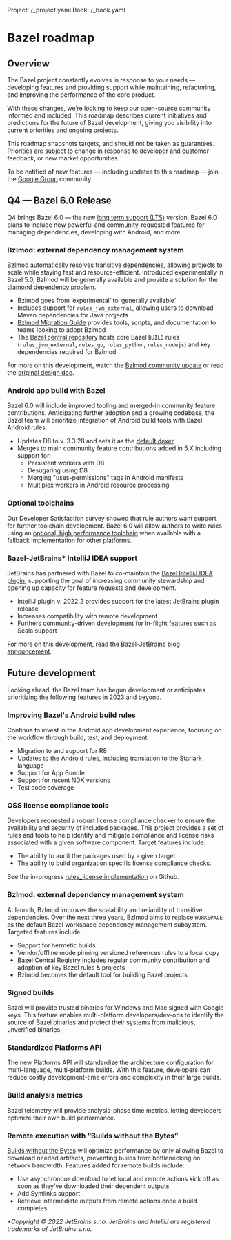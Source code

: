Project: /_project.yaml
Book: /_book.yaml
# Bazel roadmap
## Overview
The Bazel project constantly evolves in response to your needs — developing features and providing support while maintaining, refactoring, and improving the performance of the core product.

With these changes, we’re looking to keep our open-source community informed and included. This roadmap describes current initiatives and predictions for the future of Bazel development, giving you visibility into current priorities and ongoing projects.

This roadmap snapshots targets, and should not be taken as guarantees. Priorities are subject to change in response to developer and customer feedback, or new market opportunities.

To be notified of new features — including updates to this roadmap — join the [Google Group](https://groups.google.com/g/bazel-discuss) community.

## Q4 — Bazel 6.0 Release

Q4 brings Bazel 6.0 — the new [long term support (LTS)](https://bazel.build/release/versioning) version. Bazel 6.0 plans to include new powerful and community-requested features for managing dependencies, developing with Android, and more.

### Bzlmod: external dependency management system

[Bzlmod](https://bazel.build/docs/bzlmod) automatically resolves transitive dependencies, allowing projects to scale while staying fast and resource-efficient. Introduced experimentally in Bazel 5.0, Bzlmod will be generally available and  provide a solution for the [diamond dependency problem](https://docs.google.com/document/d/1moQfNcEIttsk6vYanNKIy3ZuK53hQUFq1b1r0rmsYVg/edit#heading=h.lgyp7ubwxmjc).

*   Bzlmod goes from ‘experimental’ to ‘generally available’
*   Includes support for `rules_jvm_external`, allowing users to download Maven dependencies for Java projects
*   [Bzlmod Migration Guide](https://docs.google.com/document/d/1JtXIVnXyFZ4bmbiBCr5gsTH4-opZAFf5DMMb-54kES0/edit?usp=gmail) provides tools, scripts, and documentation to teams looking to adopt Bzlmod
*   The [Bazel central repository](https://github.com/bazelbuild/bazel-central-registry) hosts core Bazel `BUILD` rules (`rules_jvm_external`, `rules_go`, `rules_python`, `rules_nodejs`) and key dependencies required for Bzlmod

For more on this development, watch the [Bzlmod community update](https://www.youtube.com/watch?v=MuW5XNcFukE) or read the [original design doc](https://docs.google.com/document/d/1moQfNcEIttsk6vYanNKIy3ZuK53hQUFq1b1r0rmsYVg/edit#heading=h.lgyp7ubwxmjc).

### Android app build with Bazel

Bazel 6.0 will include improved tooling and merged-in community feature contributions. Anticipating further adoption and a growing codebase, the Bazel team will prioritize integration of Android build tools with Bazel Android rules.

*   Updates D8 to v. 3.3.28 and sets it as the [default dexer](https://github.com/bazelbuild/bazel/issues/10240).
*   Merges to main community feature contributions added in 5.X including support for:
    *   Persistent workers with D8
    *   Desugaring using D8
    *   Merging "uses-permissions" tags in Android manifests
    *   Multiplex workers in Android resource processing

### Optional toolchains

Our Developer Satisfaction survey showed that rule authors want support for further toolchain development. Bazel 6.0 will allow authors to write rules using an [optional, high performance toolchain](https://bazel.build/docs/toolchains#optional-toolchains) when available with a fallback implementation for other platforms.

### Bazel-JetBrains\* IntelliJ IDEA support

JetBrains has partnered with Bazel to co-maintain the [Bazel IntelliJ IDEA plugin](https://plugins.jetbrains.com/plugin/8609-bazel), supporting the goal of increasing community stewardship and opening up capacity for feature requests and development.

*   IntelliJ plugin v. 2022.2 provides support for the latest JetBrains plugin release
*   Increases compatibility with remote development
*   Furthers community-driven development for in-flight features such as Scala support

For more on this development, read the Bazel-JetBrains [blog announcement](https://blog.bazel.build/2022/07/11/Bazel-IntelliJ-Update.html).

## Future development

Looking ahead, the Bazel team has begun development or anticipates prioritizing the following features in 2023 and beyond.

### Improving Bazel's Android build rules

Continue to invest in the Android app development experience, focusing on the workflow through build, test, and deployment.

*   Migration to and support for R8
*   Updates to the Android rules, including translation to the Starlark language
*   Support for App Bundle
*   Support for recent NDK versions
*   Test code coverage

### OSS license compliance tools

Developers requested a robust license compliance checker to ensure the availability and security of included packages. This project provides a set of rules and tools to help identify and mitigate compliance and license risks associated with a given software component. Target features include:

*   The ability to audit the packages used by a given target
*   The ability to build organization specific license compliance checks.

See the in-progress [rules\_license implementation](https://github.com/bazelbuild/rules_license) on Github.

### Bzlmod: external dependency management system

At launch, Bzlmod improves the scalability and reliability of transitive dependencies. Over the next three years, Bzlmod aims to replace `WORKSPACE` as the default Bazel workspace dependency management subsystem. Targeted features include:

*   Support for hermetic builds
*   Vendor/offline mode pinning versioned references rules to a local copy
*   Bazel Central Registry includes regular community contribution and adoption of key Bazel rules & projects
*   Bzlmod becomes the default tool for building Bazel projects

### Signed builds

Bazel will provide trusted binaries for Windows and Mac signed with Google keys. This feature enables multi-platform developers/dev-ops to identify the source of Bazel binaries and protect their systems from malicious, unverified binaries.

### Standardized Platforms API

The new Platforms API will standardize the architecture configuration for multi-language, multi-platform builds. With this feature, developers can reduce costly development-time errors and complexity in their large builds.

### Build analysis metrics

Bazel telemetry will provide analysis-phase time metrics, letting developers optimize their own build performance.

### Remote execution with “Builds without the Bytes”

[Builds without the Bytes](https://github.com/bazelbuild/bazel/issues/6862) will optimize performance by only allowing Bazel to download needed artifacts, preventing builds from bottlenecking on network bandwidth. Features added for remote builds include:

*   Use asynchronous download to let local and remote actions kick off as soon as they’ve downloaded their dependent outputs
*   Add Symlinks support
*   Retrieve intermediate outputs from remote actions once a build completes

_\*Copyright © 2022 JetBrains s.r.o. JetBrains and IntelliJ are registered trademarks of JetBrains s.r.o._
